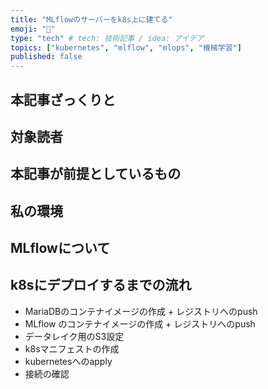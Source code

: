 ```yaml
---
title: "MLflowのサーバーをk8s上に建てる"
emoji: "🐙"
type: "tech" # tech: 技術記事 / idea: アイデア
topics: ["kubernetes", "mlflow", "mlops", "機械学習"]
published: false
---
```


## 本記事ざっくりと

## 対象読者

## 本記事が前提としているもの

## 私の環境


## MLflowについて

## k8sにデプロイするまでの流れ

* MariaDBのコンテナイメージの作成 + レジストリへのpush
* MLflow のコンテナイメージの作成 + レジストリへのpush
* データレイク用のS3設定
* k8sマニフェストの作成
* kubernetesへのapply
* 接続の確認
